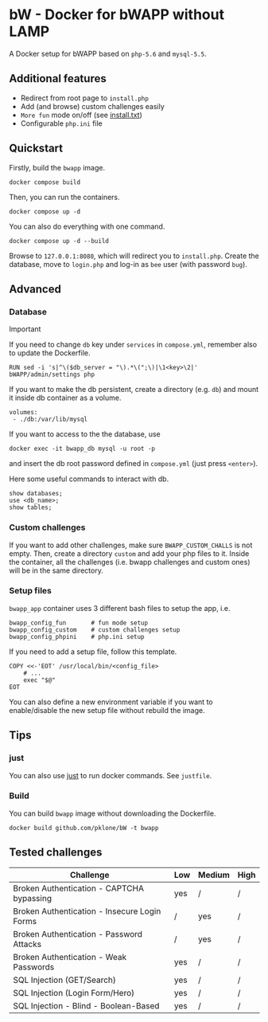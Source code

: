 # bW - Docker for bWAPP without LAMP
A Docker setup for bWAPP based on `php-5.6` and `mysql-5.5`.

## Additional features
- Redirect from root page to `install.php`
- Add (and browse) custom challenges easily
- `More fun` mode on/off (see [install.txt](https://github.com/jehy-security/bwapp/blob/master/INSTALL.md))
- Configurable `php.ini` file

## Quickstart
Firstly, build the `bwapp` image.
```
docker compose build
```
Then, you can run the containers.
```
docker compose up -d
````
You can also do everything with one command.
```
docker compose up -d --build
```
Browse to `127.0.0.1:8080`, which will redirect you to `install.php`. Create the database, move to `login.php` and log-in as `bee` user (with password `bug`). 

## Advanced
### Database

> [!IMPORTANT]
> If you need to change `db` key under `services` in `compose.yml`, remember also to update the Dockerfile. 
> 
>     RUN sed -i 's|^\($db_server = "\).*\(";\)|\1<key>\2|' bWAPP/admin/settings php

If you want to make the db persistent, create a directory (e.g. `db`) and mount it inside db container as a volume.
```
volumes:
 - ./db:/var/lib/mysql
```

If you want to access to the the database, use
```
docker exec -it bwapp_db mysql -u root -p
```
and insert the db root password defined in `compose.yml` (just press `<enter>`).

Here some useful commands to interact with db.
```
show databases;
use <db_name>;
show tables;
```

### Custom challenges
If you want to add other challenges, make sure `BWAPP_CUSTOM_CHALLS` is not empty. Then, create a directory `custom` and add your php files to it. Inside the container, all the challenges (i.e. bwapp challenges and custom ones) will be in the same directory. 

### Setup files
`bwapp_app` container uses 3 different bash files to setup the app, i.e.
```
bwapp_config_fun       # fun mode setup
bwapp_config_custom    # custom challenges setup 
bwapp_config_phpini    # php.ini setup
```
If you need to add a setup file, follow this template.
```
COPY <<-'EOT' /usr/local/bin/<config_file>
	# ...
	exec "$@"
EOT
```
You can also define a new environment variable if you want to enable/disable the new setup file without rebuild the image.

## Tips
### just
You can also use [just](https://github.com/casey/just) to run docker commands. See `justfile`.

### Build
You can build `bwapp` image without downloading the Dockerfile.
```
docker build github.com/pklone/bW -t bwapp
```

## Tested challenges

| Challenge                                    | Low | Medium | High |
| -------------------------------------------- | --- | ------ | ---- |
| Broken Authentication - CAPTCHA bypassing    | yes | /      | /    |
| Broken Authentication - Insecure Login Forms | /   | yes    | /    |
| Broken Authentication - Password Attacks     | /   | yes    | /    |
| Broken Authentication - Weak Passwords       | yes | /      | /    |
| SQL Injection (GET/Search)                   | yes | /      | /    |
| SQL Injection (Login Form/Hero)              | yes | /      | /    |
| SQL Injection - Blind - Boolean-Based        | yes | /      | /    |
